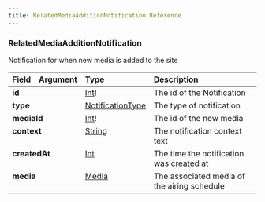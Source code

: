 ```yaml
---
title: RelatedMediaAdditionNotification Reference
---
```


### RelatedMediaAdditionNotification
Notification for when new media is added to the site
<table>
<thead>
<tr>
<th align="left">Field</th>
<th align="right">Argument</th>
<th align="left">Type</th>
<th align="left">Description</th>
</tr>
</thead>
<tbody>
<tr>
<td colspan="2" valign="top"><strong>id</strong></td>
<td valign="top"><a href="/reference/scalar/int">Int</a>!</td>
<td>
The id of the Notification
</td>
</tr>
<tr>
<td colspan="2" valign="top"><strong>type</strong></td>
<td valign="top"><a href="/reference/enum/notificationtype">NotificationType</a></td>
<td>
The type of notification
</td>
</tr>
<tr>
<td colspan="2" valign="top"><strong>mediaId</strong></td>
<td valign="top"><a href="/reference/scalar/int">Int</a>!</td>
<td>
The id of the new media
</td>
</tr>
<tr>
<td colspan="2" valign="top"><strong>context</strong></td>
<td valign="top"><a href="/reference/scalar/string">String</a></td>
<td>
The notification context text
</td>
</tr>
<tr>
<td colspan="2" valign="top"><strong>createdAt</strong></td>
<td valign="top"><a href="/reference/scalar/int">Int</a></td>
<td>
The time the notification was created at
</td>
</tr>
<tr>
<td colspan="2" valign="top"><strong>media</strong></td>
<td valign="top"><a href="/reference/object/media">Media</a></td>
<td>
The associated media of the airing schedule
</td>
</tr>
</tbody>
</table>